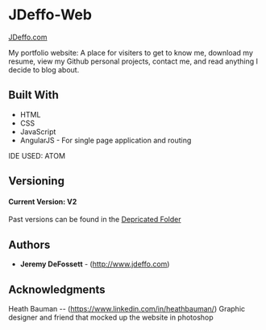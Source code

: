 # JDeffo-Web

[JDeffo.com](https://www.jdeffo.com)

My portfolio website: A place for visiters to get to know me, download my resume, view my Github personal projects, contact me, and read anything I decide to blog about.  

## Built With

* HTML
* CSS
* JavaScript
* AngularJS - For single page application and routing

IDE USED: ATOM

## Versioning

#### Current Version: V2
Past versions can be found in the [Depricated Folder](https://github.com/jdeffo/JDeffo-Web/tree/master/Depricated)

## Authors

* **Jeremy DeFossett** - (http://www.jdeffo.com)

## Acknowledgments

Heath Bauman -- (https://www.linkedin.com/in/heathbauman/) Graphic designer and friend that mocked up the website in photoshop
